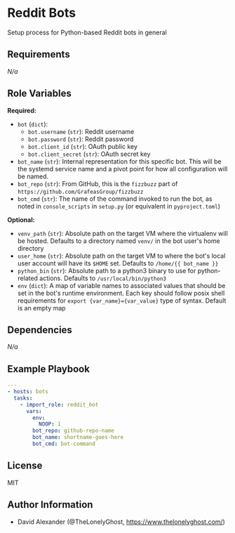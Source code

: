 Reddit Bots
===========

Setup process for Python-based Reddit bots in general

Requirements
------------

_N/a_

Role Variables
--------------

**Required:**

- `bot` (`dict`):
  - `bot.username` (`str`): Reddit username
  - `bot.password` (`str`): Reddit password
  - `bot.client_id` (`str`): OAuth public key
  - `bot.client_secret` (`str`): OAuth secret key
- `bot_name` (`str`): Internal representation for this specific bot. This will be the systemd service name and a pivot point for how all configuration will be named.
- `bot_repo` (`str`): From GitHub, this is the `fizzbuzz` part of `https://github.com/GrafeasGroup/fizzbuzz`
- `bot_cmd` (`str`): The name of the command invoked to run the bot, as noted in `console_scripts` in `setup.py` (or equivalent in `pyproject.toml`)

**Optional:**

- `venv_path` (`str`): Absolute path on the target VM where the virtualenv will be hosted. Defaults to a directory named `venv/` in the bot user's home directory
- `user_home` (`str`): Absolute path on the target VM to where the bot's local user account will have its `$HOME` set. Defaults to `/home/{{ bot_name }}`
- `python_bin` (`str`): Absolute path to a python3 binary to use for python-related actions. Defaults to `/usr/local/bin/python3`
- `env` (`dict`): A map of variable names to associated values that should be set in the bot's runtime environment. Each key should follow posix shell requirements for `export {var_name}={var_value}` type of syntax. Default is an empty map

Dependencies
------------

_N/a_

Example Playbook
----------------

```yaml
---
- hosts: bots
  tasks:
    - import_role: reddit_bot
      vars:
        env:
          NOOP: 1
        bot_repo: github-repo-name
        bot_name: shortname-goes-here
        bot_cmd: bot-command
```

License
-------

MIT

Author Information
------------------

- David Alexander (@TheLonelyGhost, <https://www.thelonelyghost.com/>)
